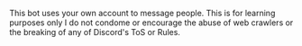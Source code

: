 This bot uses your own account to message people.
This is for learning purposes only I do not condome or encourage the abuse of web crawlers or the breaking of any of Discord's ToS or Rules.
